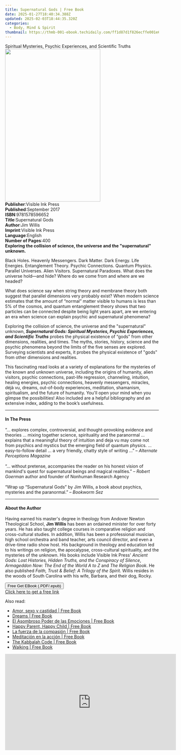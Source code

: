 ```yaml
---
title: Supernatural Gods | Free Book
date: 2025-01-27T18:40:34.388Z
updated: 2025-02-03T18:44:35.320Z
categories:
  - Body, Mind & Spirit
thumbnail: https://thmb-001-ebook.techidaily.com/ff1d87d1f826ecffe001e6ec993aac6ac774bcc3eeee256f5400589a12283376.jpg
---
```

<main id="book-container">
  <div class="flex flex-col">
    <div class="book-brief flex-1 py-6 px-4 sm:p-6 md:py-10 md:px-8">
      <!-- brief-->
      <div class="book-brief-main">
        Spiritual Mysteries, Psychic Experiences, and Scientific Truths
      </div>
    </div>
    <div
      class="book-meta-info flex-1 grid gap-4 col-start-1 col-end-3 row-start-1 sm:mb-6 sm:grid-cols-4 lg:gap-6 lg:col-start-2 lg:row-end-6 lg:row-span-6 lg:mb-0"
    >
      <div
        class="book-meta-info-left place-content-center mt-4 p-4 text-sm leading-6 col-start-2 col-span-2 dark:text-slate-400"
      >
        <img
          class="w-full h-500 object-cover rounded-lg sm:h-255 sm:col-span-2 lg:col-span-full"
          src="https://img-001-ebook.techidaily.com/9b792100ee775dcd798e048c3262d7124252f332282d5e4f25a033a2aeb29ed0.jpg"
          alt=""
          width="312"
          height="500"
        />
      </div>
      <div
        class="book-meta-info-right mt-2 col-start-1 row-start-2 col-span-3 self-center"
      >
        <!-- meta data  -->
        <div class="flex flex-col px-4 md:px-8">
          <div class="flex-1">
            <strong>Publisher</strong>:<span class="px-2"
              >Visible Ink Press</span
            >
          </div>
          <div class="flex-1">
            <strong>Published</strong>:<span class="px-2">September 2017</span>
          </div>
          <div class="flex-1">
            <strong>ISBN</strong>:<span class="px-2">9781578596652</span>
          </div>
          <div class="flex-1">
            <strong>Title</strong>:<span class="px-2">Supernatural Gods</span>
          </div>
          <div class="flex-1">
            <strong>Author</strong>:<span class="px-2">Jim Willis</span>
          </div>
          <div class="flex-1">
            <strong>Imprint</strong>:<span class="px-2">Visible Ink Press</span>
          </div>
          <div class="flex-1">
            <strong>Language</strong>:<span class="px-2">English</span>
          </div>
          <div class="flex-1">
            <strong>Number of Pages</strong>:<span class="px-2">400</span>
          </div>
        </div>
      </div>
    </div>
    <div class="book-description flex-1 py-6 px-4 sm:p-6 md:py-10 md:px-8">
      <div class="book-description-main">
        <div accordion-content="" id="description">
          <b
            >Exploring the collision of science, the universe and the
            "supernatural" unknown.</b
          >
          <p>
            Black Holes. Heavenly Messengers. Dark Matter. Dark Energy. Life
            Energies. Entanglement Theory. Psychic Connections. Quantum Physics.
            Parallel Universes. Alien Visitors. Supernatural Paradoxes. What
            does the universe hold—and hide? Where do we come from and where are
            we headed?
          </p>
          <p>
            What does science say when string theory and membrane theory both
            suggest that parallel dimensions very probably exist? When modern
            science estimates that the amount of “normal” matter visible to
            humans is less than 5% of the cosmos, and quantum entanglement
            theory shows that two particles can be connected despite being light
            years apart, are we entering an era when science can explain psychic
            and supernatural phenomena?
          </p>
          <p>
            Exploring the collision of science, the universe and the
            "supernatural" unknown,
            <i
              ><b
                >Supernatural Gods: Spiritual Mysteries, Psychic Experiences,
                and Scientific Truths</b
              ></i
            >
            probes the physical existence of “gods” from other dimensions,
            realities, and times. The myths, stories, history, science and the
            psychic phenomena beyond the limits of the five senses are explored.
            Surveying scientists and experts, it probes the physical existence
            of "gods" from other dimensions and realities.
          </p>
          <p>
            This fascinating read looks at a variety of explanations for the
            mysteries of the known and unknown universe, including the origins
            of humanity, alien visitors, psychic connections, past-life
            regression, channeling, intuition, healing energies, psychic
            connections, heavenly messengers, miracles, déjà vu, dreams,
            out-of-body experiences, meditation, shamanism, spiritualism, and
            the future of humanity. You'll open your mind when you glimpse the
            possibilities! Also included are a helpful bibliography and an
            extensive index, adding to the book’s usefulness.
          </p>
        </div>
        <div class="accordion-fader"></div>
      </div>
    </div>
    <div class="book-excerpts flex-1 py-6 px-4 sm:p-6 md:py-10 md:px-8">
      <!-- excerpts-->
      <div class="book-excerpts-main">
        <hr />
        <h4 class="placeholder placeholder-heading">
          <span>In The Press</span>
        </h4>
        <p>
          “… explores complex, controversial, and thought-provoking evidence and
          theories … mixing together science, spirituality and the paranormal …
          explains that a meaningful theory of intuition and deja vu may come
          not from psychics and mystics but the emerging field of quantum
          physics. … easy-to-follow detail … a very friendly, chatty style of
          writing …” – <i>Alternate Perceptions Magazine</i><br /><br />“…
          without pretense, accompanies the reader on his honest vision of
          mankind's quest for supernatural beings and magical realities.” –
          <i>Robert Goerman</i> author and founder of Nonhuman Research
          Agency<br /><br />“Wrap up “Supernatural Gods” by Jim Willis, a book
          about psychics, mysteries and the paranormal.” – <i>Bookworm Sez</i>
        </p>
      </div>
    </div>
    <div class="book-about-author flex-1 py-6 px-4 sm:p-6 md:py-10 md:px-8">
      <!-- about author-->
      <div class="book-main-author-main">
        <hr />
        <h4 class="placeholder placeholder-heading">
          <span>About the Author</span>
        </h4>
        <p>
          Having earned his master's degree in theology from Andover Newton
          Theological School, <b>Jim Willis</b> has been an ordained minister
          for over forty years. He has also taught college courses in
          comparative religion and cross-cultural studies. In addition, Willis
          has been a professional musician, high school orchestra and band
          teacher, arts council director, and even a drive-time radio show host.
          His background in theology and education led to his writings on
          religion, the apocalypse, cross-cultural spirituality, and the
          mysteries of the unknown. His books include Visible Ink Press'
          <i
            >Ancient Gods: Lost Histories, Hidden Truths, and the Conspiracy of
            Silence</i
          >, <i>Armageddon Now: The End of the World A to Z</i> and
          <i>The Religion Book</i>. He also published
          <i>Faith, Trust &amp; Belief: A Trilogy of the Spirit</i>. Willis
          resides in the woods of South Carolina with his wife, Barbara, and
          their dog, Rocky.
        </p>
      </div>
    </div>
    <div class="book-free-get flex-1 py-6 px-4 sm:p-6 md:py-10 md:px-8">
      <button
        id="btn-free-get"
        class="bg-blue-500 hover:bg-blue-700 text-white font-bold py-2 px-4 rounded"
      >
        Free Get EBook (.PDF/.epub)
      </button>
      <div id="countdown-display" class="px-2 text-lg mt-2"></div>
      <a
        id="free-link"
        class="hidden bg-blue-500 hover:bg-blue-700 text-white font-bold py-2 px-4 rounded"
        href="https://www.ebooks.com/en-us/book/96489694/supernatural-gods/jim-willis/"
        target="_blank"
        >Click here to get a free link</a
      >
    </div>
    <script>
      let countdownTime = 0;
      let countdownInterval = null;
      document
        .getElementById('btn-free-get')
        .addEventListener('click', startCountdown);
      function startCountdown() {
        countdownTime = new Date().getTime() + 60000 * 3;
        countdownInterval = setInterval(updateCountdown, 1000);
        document.getElementById('btn-free-get').disabled = true;
        document
          .getElementById('btn-free-get')
          .classList.add('bg-gray-500', 'cursor-not-allowed');
      }
      function updateCountdown() {
        let currentTime = new Date().getTime();
        let timeLeft = countdownTime - currentTime;
        let secondsLeft = Math.floor(timeLeft / 1000);
        document.getElementById('countdown-display').innerHTML =
          `Remaining time: ${secondsLeft} seconds.`;
        if (secondsLeft <= 0) {
          clearInterval(countdownInterval);
          document.getElementById('btn-free-get').classList.add('hidden');
          document.getElementById('free-link').classList.remove('hidden');
          document.getElementById('countdown-display').innerHTML = '';
        }
      }
    </script>
  </div>
</main>

<ins class="adsbygoogle"
      style="display:block"
      data-ad-client="ca-pub-7571918770474297"
      data-ad-slot="8358498916"
      data-ad-format="auto"
      data-full-width-responsive="true"></ins>
    

<span class="atpl-alsoreadstyle">Also read:</span>
<div><ul>
<li><a href="https://novels-ebooks.techidaily.com/96312004-9788472457881-amor-sexo-y-castidad/"><u>Amor, sexo y castidad | Free Book</u></a></li>
<li><a href="https://novels-ebooks.techidaily.com/96315840-9781783253098-dreams/"><u>Dreams | Free Book</u></a></li>
<li><a href="https://novels-ebooks.techidaily.com/96316545-9781401926281-el-asombroso-poder-de-las-emociones/"><u>El Asombroso Poder de las Emociones | Free Book</u></a></li>
<li><a href="https://novels-ebooks.techidaily.com/96312184-9781473566316-happy-parent-happy-child/"><u>Happy Parent, Happy Child | Free Book</u></a></li>
<li><a href="https://novels-ebooks.techidaily.com/96312010-9788499884752-la-fuerza-de-la-compasion/"><u>La fuerza de la compasión | Free Book</u></a></li>
<li><a href="https://novels-ebooks.techidaily.com/96312008-9788499882994-meditacion-en-la-accion/"><u>Meditación en la acción | Free Book</u></a></li>
<li><a href="https://novels-ebooks.techidaily.com/96316547-9781401926021-the-kabbalah-code/"><u>The Kabbalah Code | Free Book</u></a></li>
<li><a href="https://novels-ebooks.techidaily.com/96315806-9781524747855-walking/"><u>Walking | Free Book</u></a></li>
</ul></div>

<!-- affiliate ads begin -->
<iframe width="560" height="315" src="https://www.youtube.com/embed/ME5-sAQJVE4?si=ZfcvJSnhQevWtjI0" title="YouTube video player" frameborder="0" allow="accelerometer; autoplay; clipboard-write; encrypted-media; gyroscope; picture-in-picture; web-share" referrerpolicy="strict-origin-when-cross-origin" allowfullscreen></iframe>
<!-- affiliate ads end -->

